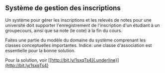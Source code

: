 ## Système de gestion des inscriptions


Un système pour gérer les inscriptions et les relevés de notes pour une
université doit supporter l'enregistrement de l'inscription d'un
étudiant à un groupe­cours, ainsi que sa note (le cote) à la fin du
cours.

Faites une partie du modèle du domaine du système comprenant les classes
conceptuelles importantes. Indice: une classe d'association est
essentielle pour la bonne solution.

Pour la solution, voir
[[http://bit.ly/1sxqTs4]{.underline}](http://bit.ly/1sxqTs4)

 
